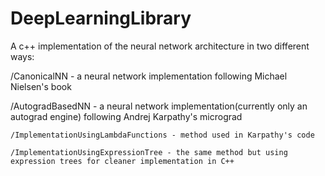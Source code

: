 # DeepLearningLibrary
A c++ implementation of the neural network architecture in two different ways:

/CanonicalNN - a neural network implementation following Michael Nielsen's book

/AutogradBasedNN - a neural network implementation(currently only an autograd engine) following Andrej Karpathy's micrograd

	/ImplementationUsingLambdaFunctions - method used in Karpathy's code

	/ImplementationUsingExpressionTree - the same method but using expression trees for cleaner implementation in C++